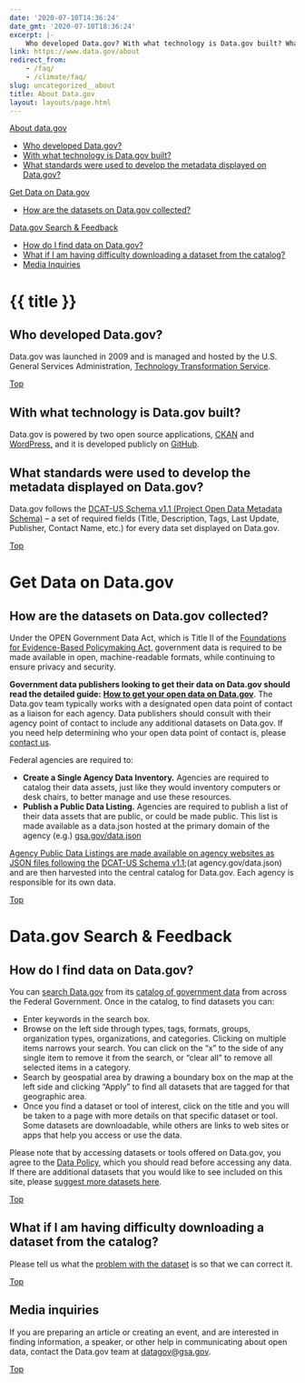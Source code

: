```yaml
---
date: '2020-07-10T14:36:24'
date_gmt: '2020-07-10T18:36:24'
excerpt: |-
    Who developed Data.gov? With what technology is Data.gov built? What standards were used to develop the metadata displayed on Data.gov? How are the datasets on Data.gov collected? …
link: https://www.data.gov/about
redirect_from:
    - /faq/
    - /climate/faq/
slug: uncategorized__about
title: About Data.gov
layout: layouts/page.html
---
```


<div id="top"></div>

[About data.gov](#about)

-   [Who developed Data.gov?](#who)
-   [With what technology is Data.gov built?](#technology)
-   [What standards were used to develop the metadata displayed on Data.gov?](#standards)

[Get Data on Data.gov](#adddata)

-   [How are the datasets on Data.gov collected?](#collected)

[Data.gov Search & Feedback](#search)

-   [How do I find data on Data.gov?](#finddata)
-   [What if I am having difficulty downloading a dataset from the catalog?](#difficulty)
-   [Media Inquiries](#media)

<h1 id="about">{{ title }}</h1>

<h2 id="who">Who developed Data.gov?</h2>

Data.gov was launched in 2009 and is managed and hosted by the U.S. General Services Administration, [Technology Transformation Service](http://www.gsa.gov/portal/category/25729).

[Top](#top)

<h2 id="technology">With what technology is Data.gov built?</h2>

Data.gov is powered by two open source applications, [CKAN](http://ckan.org/) and [WordPress,](http://wordpress.org/) and it is developed publicly on [GitHub](https://github.com/GSA/catalog-deploy).

<h2 id="standards">What standards were used to develop the metadata displayed on Data.gov?</h2>

Data.gov follows the [DCAT-US Schema v1.1 (Project Open Data Metadata Schema)](https://resources.data.gov/schemas/dcat-us/v1.1/) – a set of required fields (Title, Description, Tags, Last Update, Publisher, Contact Name, etc.) for every data set displayed on Data.gov.

[Top](#top)

<h1 id="adddata">Get Data on Data.gov</h2>

<h2 id="collected">How are the datasets on Data.gov collected?</h2>

Under the OPEN Government Data Act, which is Title II of the [Foundations for Evidence-Based Policymaking Act,](https://www.congress.gov/115/plaws/publ435/PLAW-115publ435.pdf) government data is required to be made available in open, machine-readable formats, while continuing to ensure privacy and security.

**Government data publishers looking to get their data on Data.gov should read the detailed guide:** [**How to get your open data on Data.gov**](https://resources.data.gov/tools/how-to-get-your-open-data-on-datagov/). The Data.gov team typically works with a designated open data point of contact as a liaison for each agency. Data publishers should consult with their agency point of contact to include any additional datasets on Data.gov. If you need help determining who your open data point of contact is, please [contact us](http://www.data.gov/contact).

Federal agencies are required to:

-   **Create a Single Agency Data Inventory.** Agencies are required to catalog their data assets, just like they would inventory computers or desk chairs, to better manage and use these resources.
-   **Publish a Public Data Listing.** Agencies are required to publish a list of their data assets that are public, or could be made public. This list is made available as a data.json hosted at the primary domain of the agency (e.g.)
    [gsa.gov/data.json](https://open.gsa.gov/data.json)

[Agency Public Data Listings are made available on agency websites as JSON files following the](https://open.gsa.gov/data.json) [DCAT-US Schema v1.1](https://resources.data.gov/resources/dcat-us/);(at agency.gov/data.json) and are then harvested into the central catalog for Data.gov. Each agency is responsible for its own data.

[Top](#top)

<h1 id="search">Data.gov Search & Feedback</h2>

<h2 id="finddata">How do I find data on Data.gov?</h2>

You can [search Data.gov](http://www.data.gov/) from its [catalog of government data](http://catalog.data.gov/dataset#topic=uncategorized_navigation) from across the Federal Government. Once in the catalog, to find datasets you can:

-   Enter keywords in the search box.
-   Browse on the left side through types, tags, formats, groups, organization types, organizations, and categories. Clicking on multiple items narrows your search. You can click on the “x” to the side of any single item to remove it from the search, or “clear all” to remove all selected items in a category.
-   Search by geospatial area by drawing a boundary box on the map at the left side and clicking “Apply” to find all datasets that are tagged for that geographic area.
-   Once you find a dataset or tool of interest, click on the title and you will be taken to a page with more details on that specific dataset or tool. Some datasets are downloadable, while others are links to web sites or apps that help you access or use the data.

Please note that by accessing datasets or tools offered on Data.gov, you agree to the [Data Policy](http://www.data.gov/data-policy), which you should read before accessing any data. If there are additional datasets that you would like to see included on this site, please [suggest more datasets here](https://www.data.gov/data-request/).

[Top](#top)

<h2 id="difficulty">What if I am having difficulty downloading a dataset from the catalog?</h2>

Please tell us what the [problem with the dataset](http://www.data.gov/issue/) is so that we can correct it.

[Top](#top)

<h2 id="media">Media inquiries</h2>

If you are preparing an article or creating an event, and are interested in finding information, a speaker, or other help in communicating about open data, contact the Data.gov team at [datagov@gsa.gov](mailto:datagov@gsa.gov).

[Top](#top)
